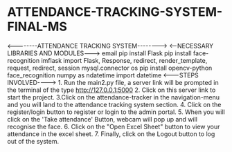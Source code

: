 # ATTENDANCE-TRACKING-SYSTEM-FINAL-MS
&lt;--------ATTENDANCE TRACKING SYSTEM-------->  &lt;--NECESSARY LIBRARIES AND MODULES---> email pip install Flask pip install face-recognition imflask import Flask, Response, redirect, render_template, request, redirect, session mysql.connector os pip install opencv-python face_recognition numpy as ndatetime import datetime   &lt;---STEPS INVOLVED---->   1. Run the main2.py file, a server link will be prompted in the terminal of the type http://127.0.0.1:5000 2. Click on this server link to start the project. 3.Click on the attendance-tracker in the navigation-menu and you will land to the attendance tracking system section.  4. Click on the register/login button to register or login to the admin portal. 5. When you will click on the 'Take attendance' Button, webcam will pop up and will recognise the face. 6. Click on the "Open Excel Sheet" button to view your attendance in the excel sheet. 7. Finally, click on the Logout button to log out of the system.
